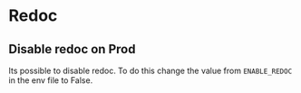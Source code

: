 # Redoc

## Disable redoc on Prod
Its possible to disable redoc. To do this change the value from `ENABLE_REDOC` in the env file to False.